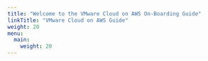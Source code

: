 ```yaml
---
title: "Welcome to the VMware Cloud on AWS On-Boarding Guide"
linkTitle: "VMware Cloud on AWS Guide"
weight: 20
menu:
  main:
    weight: 20
---
```



